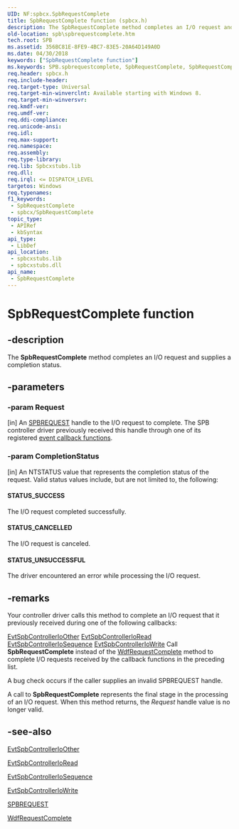 ```yaml
---
UID: NF:spbcx.SpbRequestComplete
title: SpbRequestComplete function (spbcx.h)
description: The SpbRequestComplete method completes an I/O request and supplies a completion status.
old-location: spb\spbrequestcomplete.htm
tech.root: SPB
ms.assetid: 356BC81E-8FE9-4BC7-83E5-20A64D149A0D
ms.date: 04/30/2018
keywords: ["SpbRequestComplete function"]
ms.keywords: SPB.spbrequestcomplete, SpbRequestComplete, SpbRequestComplete method [Buses], spbcx/SpbRequestComplete
req.header: spbcx.h
req.include-header: 
req.target-type: Universal
req.target-min-winverclnt: Available starting with Windows 8.
req.target-min-winversvr: 
req.kmdf-ver: 
req.umdf-ver: 
req.ddi-compliance: 
req.unicode-ansi: 
req.idl: 
req.max-support: 
req.namespace: 
req.assembly: 
req.type-library: 
req.lib: Spbcxstubs.lib
req.dll: 
req.irql: <= DISPATCH_LEVEL
targetos: Windows
req.typenames: 
f1_keywords:
 - SpbRequestComplete
 - spbcx/SpbRequestComplete
topic_type:
 - APIRef
 - kbSyntax
api_type:
 - LibDef
api_location:
 - spbcxstubs.lib
 - spbcxstubs.dll
api_name:
 - SpbRequestComplete
---
```


# SpbRequestComplete function


## -description

The <b>SpbRequestComplete</b> method completes an I/O request and supplies a completion status.

## -parameters

### -param Request 

[in]
An <a href="/windows-hardware/drivers/spb/spbcx-object-handles">SPBREQUEST</a> handle to the I/O request to complete. The SPB controller driver previously received this handle through one of its registered <a href="/previous-versions/hh450911(v=vs.85)">event callback functions</a>.

### -param CompletionStatus 

[in]
An NTSTATUS value that represents the completion status of the request. Valid status values include, but are not limited to, the following:





#### STATUS_SUCCESS

The I/O request completed successfully.



#### STATUS_CANCELLED

The I/O request is canceled.



#### STATUS_UNSUCCESSFUL

The driver encountered an error while processing the I/O request.

## -remarks

Your controller driver calls this method to complete an I/O request that it previously received during one of the following callbacks:

<a href="/windows-hardware/drivers/ddi/spbcx/nc-spbcx-evt_spb_controller_other">EvtSpbControllerIoOther</a>
<a href="/windows-hardware/drivers/ddi/spbcx/nc-spbcx-evt_spb_controller_read">EvtSpbControllerIoRead</a>
<a href="/windows-hardware/drivers/ddi/spbcx/nc-spbcx-evt_spb_controller_sequence">EvtSpbControllerIoSequence</a>
<a href="/windows-hardware/drivers/ddi/spbcx/nc-spbcx-evt_spb_controller_write">EvtSpbControllerIoWrite</a>
Call <b>SpbRequestComplete</b> instead of the <a href="/windows-hardware/drivers/ddi/wdfrequest/nf-wdfrequest-wdfrequestcomplete">WdfRequestComplete</a> method to complete I/O requests received by the callback functions in the preceding list.

A bug check occurs if the caller supplies an invalid SPBREQUEST handle.

A call to <b>SpbRequestComplete</b> represents the final stage in the processing of an I/O request. When this method returns, the <i>Request</i> handle value is no longer valid.

## -see-also

<a href="/windows-hardware/drivers/ddi/spbcx/nc-spbcx-evt_spb_controller_other">EvtSpbControllerIoOther</a>



<a href="/windows-hardware/drivers/ddi/spbcx/nc-spbcx-evt_spb_controller_read">EvtSpbControllerIoRead</a>



<a href="/windows-hardware/drivers/ddi/spbcx/nc-spbcx-evt_spb_controller_sequence">EvtSpbControllerIoSequence</a>



<a href="/windows-hardware/drivers/ddi/spbcx/nc-spbcx-evt_spb_controller_write">EvtSpbControllerIoWrite</a>



<a href="/windows-hardware/drivers/spb/spbcx-object-handles">SPBREQUEST</a>



<a href="/windows-hardware/drivers/ddi/wdfrequest/nf-wdfrequest-wdfrequestcomplete">WdfRequestComplete</a>
